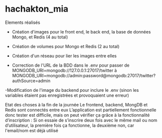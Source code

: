 # hachakton_mia

Elements réalisés 
- Création d'images pour le front end, le back end, la base de données Mongo, et Redis (4 au total)

- Création de volumes pour Mongo et Redis (2 au total)

- Création d'un réseau pour lier les images entre elles

- Correction de l'URL de la BDD dans le .env pour passer de
MONGODB_URI=mongodb://127.0.0.1:27017/twitter
à
MONGODB_URI=mongodb://admin:password@mongodb:27017/twitter?authSource=admin

-Modification de l'image du backend pour inclure le .env (sinon les variables étaient pas enregistrées et provoquaient une erreur)

Etat des choses à la fin de la journée
Le frontend, backend, MongDB et Redis sont connectés entre eux
L’application est partiellement fonctionnelle donc tester est difficile, mais on peut vérifier ça grâce à la fonctionnalité d’inscription :
Si on essaie de s’inscrire deux fois avec le même mail ou nom d’utilisateur, la première fois ça fonctionne, la deuxième non, car l'email/nom est déjà utilisé
